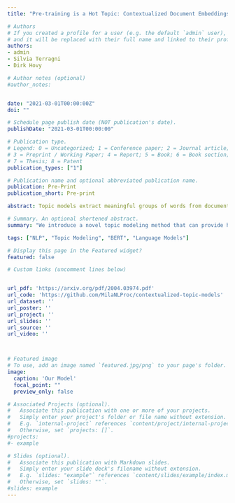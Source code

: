 ```yaml
---
title: "Pre-training is a Hot Topic: Contextualized Document Embeddings Improve Topic Coherence"

# Authors
# If you created a profile for a user (e.g. the default `admin` user), write the username (folder name) here
# and it will be replaced with their full name and linked to their profile.
authors:
- admin
- Silvia Terragni
- Dirk Hovy

# Author notes (optional)
#author_notes:


date: "2021-03-01T00:00:00Z"
doi: ""

# Schedule page publish date (NOT publication's date).
publishDate: "2021-03-01T00:00:00"

# Publication type.
# Legend: 0 = Uncategorized; 1 = Conference paper; 2 = Journal article;
# 3 = Preprint / Working Paper; 4 = Report; 5 = Book; 6 = Book section;
# 7 = Thesis; 8 = Patent
publication_types: ["1"]

# Publication name and optional abbreviated publication name.
publication: Pre-Print
publication_short: Pre-print

abstract: Topic models extract meaningful groups of words from documents, allowing for a better understanding of data. However, the solutions are often not coherent enough, and thus harder to interpret. Coherence can be improved by adding more contextual knowledge to the model. Recently, neural topic models have become available, while BERT-based representations have further pushed the state of the art of neural models in general. We combine pre-trained representations and neural topic models. Pre-trained BERT sentence embeddings indeed support the generation of more meaningful and coherent topics than either standard LDA or existing neural topic models. Results on four datasets show that our approach effectively increases topic coherence. 

# Summary. An optional shortened abstract.
summary: "We introduce a novel topic modeling method that can provide highly coherent topics thanks to the use of contextualized embeddings."

tags: ["NLP", "Topic Modeling", "BERT", "Language Models"]

# Display this page in the Featured widget?
featured: false

# Custom links (uncomment lines below)


url_pdf: 'https://arxiv.org/pdf/2004.03974.pdf'
url_code: 'https://github.com/MilaNLProc/contextualized-topic-models'
url_dataset: ''
url_poster: ''
url_project: ''
url_slides: ''
url_source: ''
url_video: ''



# Featured image
# To use, add an image named `featured.jpg/png` to your page's folder.
image:
  caption: 'Our Model'
  focal_point: ""
  preview_only: false

# Associated Projects (optional).
#   Associate this publication with one or more of your projects.
#   Simply enter your project's folder or file name without extension.
#   E.g. `internal-project` references `content/project/internal-project/index.md`.
#   Otherwise, set `projects: []`.
#projects:
#- example

# Slides (optional).
#   Associate this publication with Markdown slides.
#   Simply enter your slide deck's filename without extension.
#   E.g. `slides: "example"` references `content/slides/example/index.md`.
#   Otherwise, set `slides: ""`.
#slides: example
---
```


